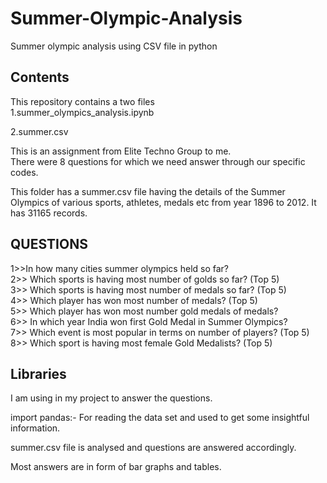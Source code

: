 # Summer-Olympic-Analysis  


Summer olympic analysis using CSV file in python  

## Contents 

This repository contains a two files  
1.summer_olympics_analysis.ipynb 

2.summer.csv  

This is an assignment from Elite Techno Group to me.  
There were 8 questions for which we need answer through our specific codes.  

This folder has a summer.csv file having the details of the Summer Olympics of various sports, athletes, medals etc from year 1896 to 2012. 
It has 31165 records.   

## QUESTIONS  

1>>In how many cities summer olympics held so far?  
2>> Which sports is having most number of golds so far? (Top 5)  
3>> Which sports is having most number of medals so far? (Top 5)  
4>> Which player has won most number of medals? (Top 5)   
5>> Which player has won most number gold medals of medals?  
6>> In which year India won first Gold Medal in Summer Olympics?  
7>> Which event is most popular in terms on number of players? (Top 5)  
8>> Which sport is having most female Gold Medalists? (Top 5)  

## Libraries

I am using in my project to answer the questions.

import pandas:- For reading the data set and used to get some insightful information.

summer.csv file is analysed and questions are answered accordingly. 

Most answers are in form of bar graphs and tables.
